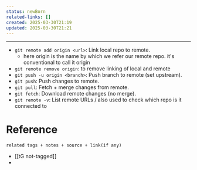 ```yaml
---
status: newBorn
related-links: []
created: 2025-03-30T21:19
updated: 2025-03-30T21:21
---
```

---

- `git remote add origin <url>`: Link local repo to remote.
	- here origin is the name by which we refer our remote repo. it's conventional to call it origin
- `git remote remove origin`: to remove linking of local and remote
- `git push -u origin <branch>`: Push branch to remote (set upstream).
- `git push`: Push changes to remote.
- `git pull`: Fetch + merge changes from remote.
- `git fetch`: Download remote changes (no merge).
- `git remote -v`: List remote URLs / also used to check which repo is it connected to


# Reference
`related tags + notes + source + link(if any)`
 
- [[tG not-tagged]]
- 